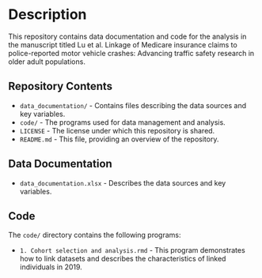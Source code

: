 # Description
This repository contains data documentation and code for the analysis in the manuscript titled Lu et al. Linkage of Medicare insurance claims to police-reported motor vehicle crashes: Advancing traffic safety research in older adult populations.
## Repository Contents
- `data_documentation/` - Contains files describing the data sources and key variables.
- `code/` - The programs used for data management and analysis.
- `LICENSE` - The license under which this repository is shared.
- `README.md` - This file, providing an overview of the repository.
## Data Documentation
- `data_documentation.xlsx` - Describes the data sources and key variables.
## Code
The `code/` directory contains the following programs:
- `1. Cohort selection and analysis.rmd` - This program demonstrates how to link datasets and describes the characteristics of linked individuals in 2019.
